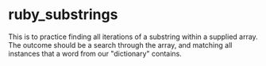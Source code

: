 # ruby_substrings

This is to practice finding all iterations of a substring within a supplied array. The outcome should be a search through the array, and matching all instances that a word from our "dictionary" contains.